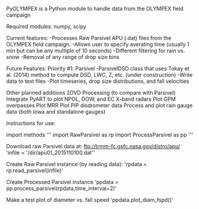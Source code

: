 PyOLYMPEX is a Python module to handle data from the OLYMPEX field campaign

Required modules:
numpy, scipy

Current features: 
-Processes Raw Parsivel APU (.dat) files from the OLYMPEX field campaign. 
-Allows user to specify averating time (usually 1 min but can be any multiple of 10 seconds)
-Different filtering for rain vs. snow
-Removal of any range of drop size bins

Future Features:
Priority #1: Parsivel
 -ParsivelDSD class that uses Tokay et al. (2014) method to compute DSD, LWC, Z, etc. (under construction)
 -Write data to text files
 -Plot timeseries, drop size distributions, and fall velocities

Other planned additions
2DVD Processing (to compare with Parsivel)
Integrate PyART to plot NPOL, DOW, and EC X-band radars
Plot GPM overpasses
Plot MRR
Plot PIP disdrometer data
Process and plot rain gauge data (both Iowa and standalone gauges)

Instructions for use:

import methods
'''
import RawParsivel as rp
import ProcessParsivel as pp
'''

Download raw Parsivel data at: ftp://trmm-fc.gsfc.nasa.gov/distro/apu/
'infile = '/dir/apu01_2015110100.dat''

Create Raw Parsivel instance (by reading data):
'rpdata = rp.read_parsivel(infile)'

Create Processed Parsivel instance
'ppdata = pp.process_parsivel(rpdata,time_interval=2)'

Make a test plot of diameter vs. fall speed
'ppdata.plot_diam_fspd()'


